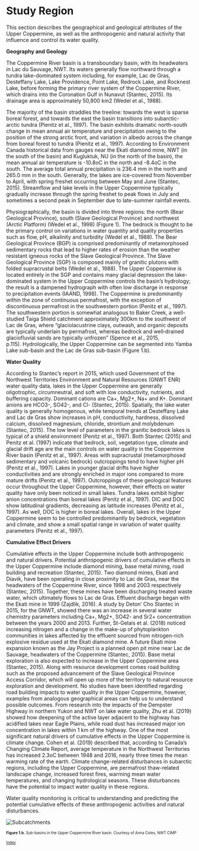 ---
---

# Study Region

This section describes the geographical and geological attributes of the Upper Coppermine, as well as the anthropogenic and natural activity that influence and control its water quality. 

**Geography and Geology**

The Coppermine River basin is a transboundary basin, with its headwaters in Lac du Sauvage, NWT. Its waters generally flow northward through a tundra lake-dominated system including, for example, Lac de Gras, Desteffany Lake, Lake Providence, Point Lake, Redrock Lake, and Rocknest Lake, before forming the primary river system of the Coppermine River, which drains into the Coronation Gulf in Nunavut (Stantec, 2015). Its drainage area is approximately 50,800 km2 (Wedel et al., 1988). 

The majority of the basin straddles the treeline: towards the west is sparse boreal forest, and towards the east the basin transitions into subarctic-arctic tundra (Pienitz et al., 1997). The basin exhibits dramatic north-south change in mean annual air temperature and precipitation owing to the position of the strong arctic front, and variation in albedo across the change from boreal forest to tundra (Pienitz et al., 1997). According to Environment Canada historical data from gauges near the Ekati diamond mine, NWT (in the south of the basin) and Kugluktuk, NU (in the north of the basin), the mean annual air temperature is -10.8oC in the north and -8.4oC in the south. The average total annual precipitation is 236.4 mm in the north and 265.0 mm in the south. Generally, the lakes are ice-covered from November to April, with spring freshet occurring between May and June (Stantec, 2015). Streamflow and lake levels in the Upper Coppermine typically gradually increase through the spring freshet to peak flows in July and sometimes a second peak in September due to late-summer rainfall events.

Physiographically, the basin is divided into three regions: the north (Bear Geological Province), south (Slave Geological Province) and northwest (Arctic Platform) (Wedel et al., 1998) (Figure 1). The bedrock is thought to be the primary control on variations in water quantity and quality properties such as flow, pH, alkalinity and turbidity (Wedel et al., 1988). The Bear Geological Province (BGP) is comprised predominantly of metamorphosed sedimentary rocks that lead to higher rates of erosion than the weather resistant igneous rocks of the Slave Geological Province. The Slave Geological Province (SGP) is composed mainly of granitic plutons with folded supracrustal belts (Wedel et al., 1988). The Upper Coppermine is located entirely in the SGP and contains many glacial depression the lake-dominated system in the Upper Coppermine controls the basin’s hydrology; the result is a dampened hydrograph with often low discharge in response to precipitation events (IAAND, 1998).  The Coppermine is predominantly within the zone of continuous permafrost, with the exception of discontinuous permafrost in the southwestern portion (Penitz et al., 1997). The southwestern portion is somewhat analogous to Baker Creek, a well-studied Taiga Shield catchment approximately 300km to the southwest of Lac de Gras, where “glaciolacustrine clays, outwash, and organic deposits are typically underlain by permafrost, whereas bedrock and well‐drained glaciofluvial sands are typically unfrozen” (Spence et al., 2015, p.115). Hydrologically, the Upper Coppermine can be segmented into Yamba Lake sub-basin and the Lac de Gras sub-basin (Figure 1.b). 

**Water Quality**

According to Stantec’s report in 2015, which used Government of the Northwest Territories Environment and Natural Resources (GNWT ENR) water quality data, lakes in the Upper Coppermine are generally oligotrophic, circumneutral, and soft with low conductivity, nutrients, and buffering capacity. Dominant cations are Ca+, Mg2+, Na+ and K+. Dominant anions are HCO3-, SO42-, and Cl- (Stantec, 2015). Spatially, the lake water quality is generally homogenous, while temporal trends at Desteffany Lake and Lac de Gras show increases in pH, conductivity, hardness, dissolved calcium, dissolved magnesium, chloride, strontium and molybdenum (Stantec, 2015). The low level of parameters in the granitic bedrock lakes is typical of a shield environment (Penitz et al., 1997). Both Stantec (2015) and Penitz et al. (1997) indicate that bedrock, soil, vegetation type, climate and glacial drift age are the main controls on water quality in the Coppermine River basin (Penitz et al., 1997). Areas with supracrustal (metamorphosed sedimentary and volcanic bedrock) outcroppings tend to have higher pH (Penitz et al., 1997). Lakes in younger glacial drifts have higher conductivities and are strongly enriched in major ions compared to more mature drifts (Penitz et al., 1997). Outcroppings of these geological features occur throughout the Upper Coppermine, however, their effects on water quality have only been noticed in small lakes. Tundra lakes exhibit higher anion concentrations than boreal lakes (Penitz et al., 1997). DIC and DOC show latitudinal gradients, decreasing as latitude increases (Penitz et al., 1997). As well, DOC is higher in boreal lakes. Overall, lakes in the Upper Coppermine seem to be controlled predominantly by bedrock, vegetation and climate, and show a small spatial range in variation of water quality parameters (Penitz et al., 1997). 

**Cumulative Effect Drivers**

Cumulative effects in the Upper Coppermine include both anthropogenic and natural drivers. Potential anthropogenic drivers of cumulative effects in the Upper Coppermine include diamond mining, base metal mining, road building and recreation (Stantec, 2015). Two diamond mines, Ekati and Diavik, have been operating in close proximity to Lac de Gras, near the headwaters of the Coppermine River, since 1998 and 2003 respectively (Stantec, 2015).
Together, these mines have been discharging treated waste water, which ultimately flows to Lac de Gras. Effluent discharge began with the Ekati mine in 1999 (Zajdlik, 2016). A study by Deton’ Cho Stantec in 2015, for the GNWT, showed there was an increase in several water chemistry parameters including Ca+, Mg2+, SO42- and Sr2+ concentration between the years 2000 and 2013. Further, St-Gelais et al. (2018) noticed increasing nitrogen and a change in the make-up of phytoplankton communities in lakes affected by the effluent sourced from nitrogen-rich explosive residue used at the Ekati diamond mine. 
A future Ekati mine expansion known as the Jay Project is a planned open pit mine near Lac de Sauvage, headwaters of the Coppermine (Stantec, 2015). Base metal exploration is also expected to increase in the Upper Coppermine area (Stantec, 2015).  Along with resource development comes road building such as the proposed advancement of the Slave Geological Province Access Corridor, which will open up more of the territory to natural resource exploration and development. No studies have been identified regarding road building impacts to water quality in the Upper Coppermine, however, examples from analogous geographical areas can help us to understand possible outcomes. From research into the impacts of the Dempster Highway in northern Yukon and NWT on lake water quality, Zhu et al. (2019) showed how deepening of the active layer adjacent to the highway has acidified lakes near Eagle Plains, while road dust has increased major ion concentration in lakes within 1 km of the highway. 
One of the most significant natural drivers of cumulative effects in the Upper Coppermine is climate change. Cohen et al. (2019) described that, according to Canada’s Changing Climate Report, average temperature in the Northwest Territories has increased 2.3oC between 1948 and 2016, nearly three times the mean warming rate of the earth. Climate change-related disturbances in subarctic regions, including the Upper Coppermine, are permafrost thaw-related landscape change, increased forest fires, warming mean water temperatures, and changing hydrological seasons. These disturbances have the potential to impact water quality in these regions. 

Water quality monitoring is critical to understanding and predicting the potential cumulative effects of these anthropogenic activities and natural disturbances.

<img src="figures/subcatchments.jpeg" alt="Subcatchments">

<font size = "-2"> **Figure 1.b.** Sub-basins in the Upper Coppermine River basin. Courtesy of Anna Coles, NWT CIMP

[Index](index.md)
